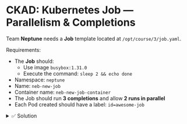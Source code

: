 # CKAD: Kubernetes Job — Parallelism & Completions

Team **Neptune** needs a **Job** template located at `/opt/course/3/job.yaml`.

Requirements:
- The **Job** should:
  - Use image `busybox:1.31.0`
  - Execute the command: `sleep 2 && echo done`
- Namespace: `neptune`
- Name: `neb-new-job`
- Container name: `neb-new-job-container`
- The Job should run **3 completions** and allow **2 runs in parallel**
- Each Pod created should have a label: `id=awesome-job`

<details> <summary>✅ Solution</summary>

```yaml
apiVersion: batch/v1        # Using batch/v1 API for Job
kind: Job                   # Resource type is Job
metadata:
  name: neb-new-job         # Job name
  namespace: neptune        # Placed in namespace 'neptune'
spec:
  parallelism: 2            # 2 Pods can run in parallel
  completions: 3            # Job should complete 3 successful runs
  template:
    metadata:
      labels:
        id: awesome-job     # Add label to Pods
    spec:
      containers:
      - name: neb-new-job-container          # Container name
        image: busybox:1.31.0                # Container image
        command: ["sh", "-c", "sleep 2 && echo done"]  # Command to run
      restartPolicy: Never   # Required for Jobs (no restart on success/failure)
````

Apply and verify:

```bash
# Display manifest for confirmation
cat /opt/course/3/job.yaml

# Apply the Job
kubectl apply -f /opt/course/3/job.yaml

# Check Job status
kubectl -n neptune get jobs

# Describe Job for details
kubectl -n neptune describe job neb-new-job

# check pod with complete status
kubectl get po -n neptune

# check logs of pod --> pod name will be diffrent in your case
kubectl  logs -n neptune neb-new-job-92f7j  #--> pod name change
```

</details>



